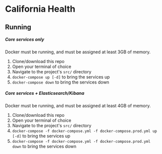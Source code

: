 # California Health

## Running
##### Core services only
Docker must be running, and must be assigned at least 3GB of memory.

1. Clone/download this repo
2. Open your terminal of choice 
3. Navigate to the project's ``src/`` directory 
4. ``docker-compose up [-d]`` to bring the services up
5. ``docker-compose down`` to bring the services down

##### Core services + Elasticsearch/Kibana
Docker must be running, and must be assigned at least 4GB of memory.

1. Clone/download this repo
2. Open your terminal of choice 
3. Navigate to the project's ``src/`` directory 
4. ``docker-compose -f docker-compose.yml -f docker-compose.prod.yml up [-d]`` to bring the services up
5. ``docker-compose -f docker-compose.yml -f docker-compose.prod.yml down`` to bring the services down